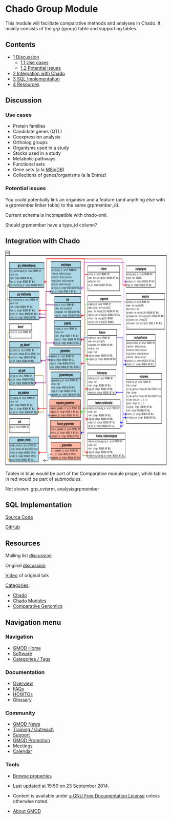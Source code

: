 



<span id="top"></span>




# <span dir="auto">Chado Group Module</span>









This module will facilitate comparative methods and analyses in Chado.
It mainly consists of the *grp* (group) table and supporting tables.


## Contents



- [<span class="tocnumber">1</span>
  <span class="toctext">Discussion</span>](#Discussion)
  - [<span class="tocnumber">1.1</span> <span class="toctext">Use
    cases</span>](#Use_cases)
  - [<span class="tocnumber">1.2</span> <span class="toctext">Potential
    issues</span>](#Potential_issues)
- [<span class="tocnumber">2</span> <span class="toctext">Integration
  with Chado</span>](#Integration_with_Chado)
- [<span class="tocnumber">3</span> <span class="toctext">SQL
  Implementation</span>](#SQL_Implementation)
- [<span class="tocnumber">4</span>
  <span class="toctext">Resources</span>](#Resources)



## <span id="Discussion" class="mw-headline">Discussion</span>

### <span id="Use_cases" class="mw-headline">Use cases</span>

- Protein families
- Candidate genes (QTL)
- Coexpression analysis
- Ortholog groups
- Organisms used in a study
- Stocks used in a study
- Metabolic pathways
- Functional sets
- Gene sets (a la
  <a href="http://www.broadinstitute.org/gsea/msigdb/index.jsp"
  class="external text" rel="nofollow">MSigDB</a>)
- Collections of genes/organisms (a la Entrez)

### <span id="Potential_issues" class="mw-headline">Potential issues</span>

You could potentially link an organism and a feature (and anything else
with a grpmember linker table) to the same grpmember_id.

Current schema is incompatible with chado-xml.

Should grpmember have a type_id column?

## <span id="Integration_with_Chado" class="mw-headline">Integration with Chado</span>

<a href="File:ChadoComparativeModule.png" class="image"><img
src="https://raw.githubusercontent.com/GMOD/gmod.github.io/main/mediawiki/images/thumb/c/c9/ChadoComparativeModule.png/1200px-ChadoComparativeModule.png"
srcset="https://raw.githubusercontent.com/GMOD/gmod.github.io/main/mediawiki/images/c/c9/ChadoComparativeModule.png 1.5x, https://raw.githubusercontent.com/GMOD/gmod.github.io/main/mediawiki/images/c/c9/ChadoComparativeModule.png 2x"
width="1200" height="670" alt="ChadoComparativeModule.png" /></a>

Tables in blue would be part of the Comparative module proper, while
tables in red would be part of submodules.

Not shown: grp_cvterm, analysisgrpmember

## <span id="SQL_Implementation" class="mw-headline">SQL Implementation</span>

<a href="https://raw.githubusercontent.com/GMOD/gmod.github.io/main/mediawiki/images/4/48/ChadoGroupModule.sql" class="internal"
title="ChadoGroupModule.sql">Source Code</a>

<a href="https://github.com/autochthe/Chado-group-module.git"
class="external text" rel="nofollow">GitHub</a>

## <span id="Resources" class="mw-headline">Resources</span>

Mailing list <a
href="http://generic-model-organism-system-database.450254.n5.nabble.com/Chado-Group-Module-td5712158.html"
class="external text" rel="nofollow">discussion</a>

Original <a
href="http://generic-model-organism-system-database.450254.n5.nabble.com/Chado-Comparative-Module-tp5712078.html"
class="external text" rel="nofollow">discussion</a>

<a href="http://youtu.be/Soam8O3g1jg" class="external text"
rel="nofollow">Video</a> of original talk




[Categories](Special%3ACategories "Special%3ACategories"):

- [Chado](Category%3AChado "Category%3AChado")
- [Chado Modules](Category%3AChado_Modules "Category%3AChado Modules")
- [Comparative
  Genomics](Category%3AComparative_Genomics "Category%3AComparative Genomics")






## Navigation menu









### Navigation



- <span id="n-GMOD-Home">[GMOD Home](Main_Page)</span>
- <span id="n-Software">[Software](GMOD_Components)</span>
- <span id="n-Categories-.2F-Tags">[Categories /
  Tags](Categories)</span>




### Documentation



- <span id="n-Overview">[Overview](Overview)</span>
- <span id="n-FAQs">[FAQs](Category%3AFAQ)</span>
- <span id="n-HOWTOs">[HOWTOs](Category%3AHOWTO)</span>
- <span id="n-Glossary">[Glossary](Glossary)</span>




### Community



- <span id="n-GMOD-News">[GMOD News](GMOD_News)</span>
- <span id="n-Training-.2F-Outreach">[Training /
  Outreach](Training_and_Outreach)</span>
- <span id="n-Support">[Support](Support)</span>
- <span id="n-GMOD-Promotion">[GMOD Promotion](GMOD_Promotion)</span>
- <span id="n-Meetings">[Meetings](Meetings)</span>
- <span id="n-Calendar">[Calendar](Calendar)</span>




### Tools

- <span id="t-smwbrowselink"><a href="Special%3ABrowse/Chado_Group_Module" rel="smw-browse">Browse
  properties</a></span>



- <span id="footer-info-lastmod">Last updated at 19:50 on 23 September
  2014.</span>
<!-- - <span id="footer-info-viewcount">60,076 page views.</span> -->
- <span id="footer-info-copyright">Content is available under
  <a href="http://www.gnu.org/licenses/fdl-1.3.html" class="external"
  rel="nofollow">a GNU Free Documentation License</a> unless otherwise
  noted.</span>

<!-- -->

- <span id="footer-places-about">[About
  GMOD](GMOD%3AAbout "GMOD%3AAbout")</span>

<!-- -->




